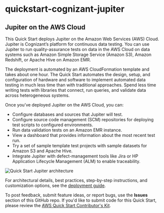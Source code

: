# quickstart-cognizant-jupiter
## Jupiter on the AWS Cloud

This Quick Start deploys Jupiter on the Amazon Web Services (AWS) Cloud. Jupiter is Cognizant’s platform for continuous data testing. You can use Jupiter to run quality-assurance tests on data in the AWS Cloud on data systems such as Amazon Simple Storage Service (Amazon S3), Amazon Redshift, or Apache Hive on Amazon EMR.

The deployment is automated by an AWS CloudFormation template and takes about one hour. The Quick Start automates the design, setup, and configuration of hardware and software to implement automated data testing in much less time than with traditional approaches. Spend less time writing tests with libraries that connect, run queries, and validate data across heterogeneous systems.

Once you’ve deployed Jupiter on the AWS Cloud, you can:
- Configure databases and sources that Jupiter will test.
- Configure source code management (SCM) repositories for deploying test scripts to configured environments.
- Run data validation tests on an Amazon EMR instance.
- View a dashboard that provides information about the most recent test run.
- Try a set of sample template test projects with sample datasets for Amazon S3 and Apache Hive.
- Integrate Jupiter with defect-management tools like Jira or HP Application Lifecycle Management (ALM) to enable traceability.

![Quick Start Jupiter architecture]( https://d1.awsstatic.com/partner-network/QuickStart/datasheets/jupiter-on-aws-architecture.ec0902712ac7ee9ad16e45e9429c3b33f91e33dd.png)

For architectural details, best practices, step-by-step instructions, and customization options, see the 
[deployment guide](https://fwd.aws/RzD4v).

To post feedback, submit feature ideas, or report bugs, use the **Issues** section of this GitHub repo.
If you'd like to submit code for this Quick Start, please review the [AWS Quick Start Contributor's Kit](https://aws-quickstart.github.io/).  
